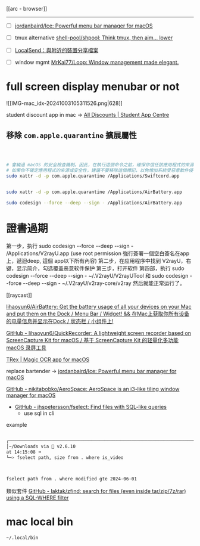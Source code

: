 [[arc - browser]]

---
- [ ] [jordanbaird/Ice: Powerful menu bar manager for macOS](https://github.com/jordanbaird/Ice?utm_source=hackernewsletter&utm_medium=email&utm_term=show_hn)
- [ ] tmux alternative [shell-pool/shpool: Think tmux, then aim... lower](https://github.com/shell-pool/shpool?utm_source=hackernewsletter&utm_medium=email&utm_term=code)
- [ ] [LocalSend：與附近的裝置分享檔案](https://localsend.org/zh-TW)
- [ ] window mgmt [MrKai77/Loop: Window management made elegant.](https://github.com/MrKai77/Loop)


# full screen display menubar or not
![[IMG-mac_idx-20241003105311526.png|628]]



student discount app in mac -> [All Discounts | Student App Centre](https://www.studentappcentre.com/App)

## 移除 `com.apple.quarantine` 擴展屬性
```sh



# 會繞過 macOS 的安全檢查機制。因此，在執行這個命令之前，確保你信任該應用程式的來源並確定它是安全的。
# 如果你不確定應用程式的來源或安全性，建議不要移除這個標記，以免增加系統受惡意軟件侵害的風險。
sudo xattr -d -p com.apple.quarantine /Applications/Swiftcord.app


sudo xattr -d -p com.apple.quarantine /Applications/AirBattery.app

sudo codesign --force --deep --sign - /Applications/AirBattery.app

```


# 證書過期
第一步，执行 sudo codesign --force --deep --sign - /Applications/V2rayU.app
(use root permission 強行簽署一個空白簽名在app上，遞迴deep, 這個 app以下所有內容)
第二步，在应用程序中找到 V2rayU，右键，显示简介，勾选覆盖恶意软件保护
第三步，打开软件
第四部，执行 sudo codesign --force --deep --sign - ~/.V2rayU/V2rayUTool 和 sudo codesign --force --deep --sign - ~/.V2rayU/v2ray-core/v2ray
然后就能正常运行了。



[[raycast]]

[lihaoyun6/AirBattery: Get the battery usage of all your devices on your Mac and put them on the Dock / Menu Bar / Widget! && 在Mac上获取你所有设备的电量信息并显示在Dock / 状态栏 / 小组件上!](https://github.com/lihaoyun6/AirBattery)


[GitHub - lihaoyun6/QuickRecorder: A lightweight screen recorder based on ScreenCapture Kit for macOS / 基于 ScreenCapture Kit 的轻量化多功能 macOS 录屏工具](https://github.com/lihaoyun6/QuickRecorder)


[TRex | Magic OCR app for macOS](https://trex.ameba.co/)

replace bartender -> [jordanbaird/Ice: Powerful menu bar manager for macOS](https://github.com/jordanbaird/Ice)

[GitHub - nikitabobko/AeroSpace: AeroSpace is an i3-like tiling window manager for macOS](https://github.com/nikitabobko/AeroSpace)


- [GitHub - jhspetersson/fselect: Find files with SQL-like queries](https://github.com/jhspetersson/fselect?tab=readme-ov-file)
	- use sql in cli

example
```sh

┌──────────────────────────────────────────────────────────────────────────────────────>
│~/Downloads via  v2.6.10
at 14:15:08 ➜
└─> fselect path, size from . where is_video



fselect path from . where modified gte 2024-06-01

```

類似套件 [GitHub - laktak/zfind: search for files (even inside tar/zip/7z/rar) using a SQL-WHERE filter](https://github.com/laktak/zfind)


# mac local bin
`~/.local/bin`